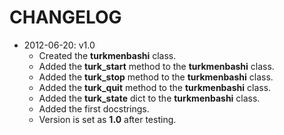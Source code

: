 CHANGELOG
=========

  *  2012-06-20: v1.0  
     *  Created the **turkmenbashi** class.
     *  Added the **turk\_start** method to the **turkmenbashi** class.
     *  Added the **turk\_stop** method to the **turkmenbashi** class.
     *  Added the **turk\_quit** method to the **turkmenbashi** class.
     *  Added the **turk\_state** dict to the **turkmenbashi** class.
     *  Added the first docstrings.
     *  Version is set as **1.0** after testing.